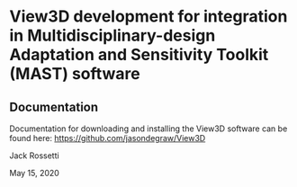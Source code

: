 View3D development for integration in Multidisciplinary-design Adaptation and Sensitivity Toolkit (MAST) software
======

Documentation
-------------
Documentation for downloading and installing the View3D software can be found here: https://github.com/jasondegraw/View3D

Jack Rossetti

May 15, 2020